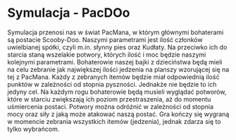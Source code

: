 # Symulacja - PacDOo

Symulacja przenosi nas w świat PacMana, w którym głównymi bohaterami są postacie Scooby-Doo. Naszymi parametrami jest ilość członków uwielbianej spółki, czyli m.in. słynny pies oraz Kudłaty. Na przeciwko ich do starcia staną wszelakie potwory, których ilość i moc będzie naszymi kolejnymi parametrami. Bohaterowie naszej bajki z dzieciństwa będą mieli na celu zebranie jak największej ilości jedzenia na planszy wzorującej się na tej z PacMana. Każdy z zebranych itemów będzie miał odpowiednią ilość punktów w zależności od stopnia pyszności. Jednakże nie będzie to ich jedyny cel. Na każdym rogu bohaterowie będą musieli wyglądać potworów, które w starciu zwiększają ich poziom przestraszenia, aż do momentu uśmiercenia postaci. Potwory można odróżnić w zależności od stopnia mocy oraz siły z jaką może atakować naszą postać. Gra kończy się wygraną w momencie zebrania wszystkich itemów (jedzenia), jednak zdarza się to tylko wybrańcom.

